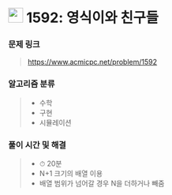 # <img src="https://static.solved.ac/tier_small/4.svg" width=30> 1592: 영식이와 친구들

### 문제 링크
> https://www.acmicpc.net/problem/1592

### 알고리즘 분류
>- 수학
>- 구현
>- 시뮬레이션

### 풀이 시간 및 해결
>- ⏱ 20분
>- N+1 크기의 배열 이용
>- 배열 범위가 넘어갈 경우 N을 더하거나 빼줌